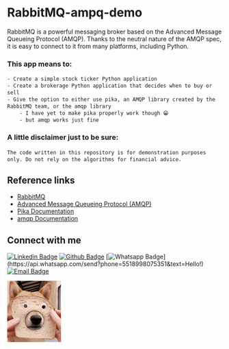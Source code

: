 # RabbitMQ-ampq-demo

RabbitMQ is a powerful messaging broker based on the Advanced Message Queueing Protocol (AMQP). Thanks to the neutral nature of the AMQP spec, it is easy to connect to it from many platforms, including Python.

### This app means to:
    - Create a simple stock ticker Python application
    - Create a brokerage Python application that decides when to buy or sell
    - Give the option to either use pika, an AMQP library created by the RabbitMQ team, or the amqp library
        - I have yet to make pika properly work though 😁
        - but amqp works just fine


### A little disclaimer just to be sure:
```
The code written in this repository is for demonstration purposes only. Do not rely on the algorithms for financial advice.
```

## Reference links

- [RabbitMQ](https://www.rabbitmq.com/)
- [Advanced Message Queueing Protocol (AMQP)](https://spring.io/blog/2010/06/14/understanding-amqp-the-protocol-used-by-rabbitmq)
- [Pika Documentation](https://pika.readthedocs.io/en/stable/)
- [amqp Documentation](https://docs.celeryq.dev/projects/amqp/en/latest/)

## Connect with me

[![Linkedin Badge](https://img.shields.io/badge/-LinkedIn-blue?style=flat-square&logo=Linkedin&logoColor=white&link=https://www.linkedin.com/in/murilo-meranca/)](https://www.linkedin.com/in/murilo-meranca/)
[![Github Badge](https://img.shields.io/badge/-Github-000?style=flat-square&logo=Github&logoColor=white&link=https://github.com/zawarudobngdev)](https://github.com/zawarudobngdev)
[![Whatsapp Badge](https://img.shields.io/badge/-Whatsapp-4CA143?style=flat-square&labelColor=4CA143&logo=whatsapp&logoColor=white&link=https://api.whatsapp.com/send?phone=5518998075351&text=Hello!)](https://api.whatsapp.com/send?phone=5518998075351&text=Hello!)
[![Email Badge](https://img.shields.io/badge/-Email-c14438?style=flat-square&logo=microsoft-outlook&logoColor=white&link=mailto:murilo.m@hotmail.com)](mailto:murilo.m@hotmail.com)

<img width="25%" height="25%" src="https://github.com/zawarudobngdev/zawarudobngdev/blob/master/dog.png">
